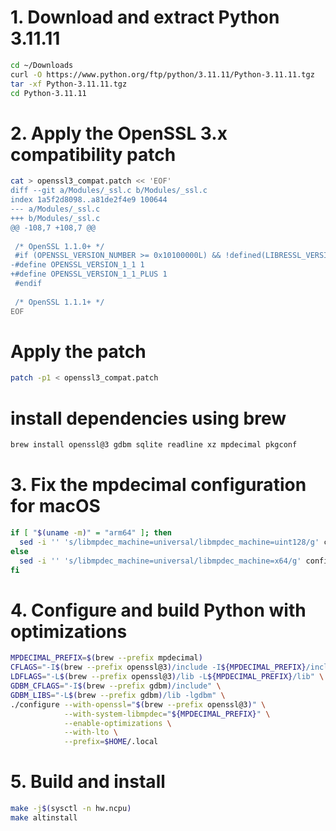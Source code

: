 # 1. Download and extract Python 3.11.11
```bash
cd ~/Downloads
curl -O https://www.python.org/ftp/python/3.11.11/Python-3.11.11.tgz
tar -xf Python-3.11.11.tgz
cd Python-3.11.11
```

# 2. Apply the OpenSSL 3.x compatibility patch
```bash
cat > openssl3_compat.patch << 'EOF'
diff --git a/Modules/_ssl.c b/Modules/_ssl.c
index 1a5f2d8098..a81de2f4e9 100644
--- a/Modules/_ssl.c
+++ b/Modules/_ssl.c
@@ -108,7 +108,7 @@
 
 /* OpenSSL 1.1.0+ */
 #if (OPENSSL_VERSION_NUMBER >= 0x10100000L) && !defined(LIBRESSL_VERSION_NUMBER)
-#define OPENSSL_VERSION_1_1 1
+#define OPENSSL_VERSION_1_1_PLUS 1
 #endif
 
 /* OpenSSL 1.1.1+ */
EOF
```

# Apply the patch
```bash
patch -p1 < openssl3_compat.patch
```

# install dependencies using brew
```bash
brew install openssl@3 gdbm sqlite readline xz mpdecimal pkgconf
```

# 3. Fix the mpdecimal configuration for macOS
```bash
if [ "$(uname -m)" = "arm64" ]; then
  sed -i '' 's/libmpdec_machine=universal/libmpdec_machine=uint128/g' configure
else
  sed -i '' 's/libmpdec_machine=universal/libmpdec_machine=x64/g' configure
fi
```

# 4. Configure and build Python with optimizations
```bash
MPDECIMAL_PREFIX=$(brew --prefix mpdecimal)
CFLAGS="-I$(brew --prefix openssl@3)/include -I${MPDECIMAL_PREFIX}/include" \
LDFLAGS="-L$(brew --prefix openssl@3)/lib -L${MPDECIMAL_PREFIX}/lib" \
GDBM_CFLAGS="-I$(brew --prefix gdbm)/include" \
GDBM_LIBS="-L$(brew --prefix gdbm)/lib -lgdbm" \
./configure --with-openssl="$(brew --prefix openssl@3)" \
            --with-system-libmpdec="${MPDECIMAL_PREFIX}" \
            --enable-optimizations \
            --with-lto \
            --prefix=$HOME/.local
```

# 5. Build and install
```bash
make -j$(sysctl -n hw.ncpu)
make altinstall
```
